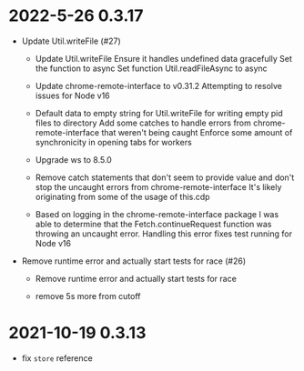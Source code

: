 2022-5-26 0.3.17
====
* Update Util.writeFile (#27)
  * Update Util.writeFile
  Ensure it handles undefined data gracefully
  Set the function to async
  Set function Util.readFileAsync to async

  * Update chrome-remote-interface to v0.31.2
  Attempting to resolve issues for Node v16

  * Default data to empty string for Util.writeFile for writing
  empty pid files to directory
  Add some catches to handle errors from chrome-remote-interface that
  weren't being caught
  Enforce some amount of synchronicity in opening tabs for workers

  * Upgrade ws to 8.5.0

  * Remove catch statements that don't seem to provide value
  and don't stop the uncaught errors from chrome-remote-interface
  It's likely originating from some of the usage of this.cdp

  * Based on logging in the chrome-remote-interface package
  I was able to determine that the Fetch.continueRequest function was throwing an
  uncaught error.
  Handling this error fixes test running for Node v16

* Remove runtime error and actually start tests for race (#26)
  * Remove runtime error and actually start tests for race

  * remove 5s more from cutoff

2021-10-19 0.3.13
====
* fix `store` reference

